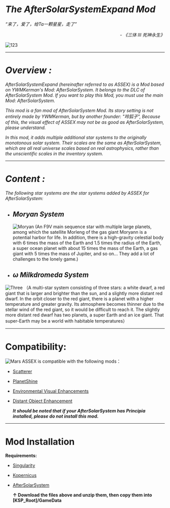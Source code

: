 # _The AfterSolarSystemExpand Mod_


_“来了，爱了，给Ta一颗星星，走了”_
_<p align="right">- 《三体 III 死神永生》 </p>_

![123](https://github.com/YWMKerman/AfterSolarSystemExpand/assets/78585019/b1db9020-80ac-499e-b5ec-783916e4e182)

***

# _***Overview :***_
_AfterSolarSystemExpand (hereinafter referred to as ASSEX) is a Mod based on YWMKerman's Mod: AfterSolarSystem. It belongs to the DLC of AfterSolarSystem Mod. If you want to play this Mod, you must use the main Mod: AfterSolarSystem._

_This mod is a fan mod of AfterSolarSystem Mod. Its story setting is not entirely made by YWMKerman, but by another founder: "玲狐子", Because of this, the visual effect of ASSEX may not be as good as AfterSolarSystem, please understand._

_In this mod, it adds multiple additional star systems to the originally monotonous solar system. Their scales are the same as AfterSolarSystem, which are all real universe scales based on real astrophysics, rather than the unscientific scales in the inventory system._

***

# _***Content :***_
_The following star systems are the star systems added by ASSEX for AfterSolarSystem:_

 - ## ***Moryan System***
   ![Moryan](https://github.com/user-attachments/assets/d3d9076d-6334-4d23-b2d4-222aaaf8a456)
(An F9V main sequence star with multiple large planets, among which the satellite Morleng of the gas giant Moryann is a potential harbor for life. In addition, there is a high-gravity celestial body with 6 times the mass of the Earth and 1.5 times the radius of the Earth, a super ocean planet with about 15 times the mass of the Earth, a gas giant with 5 times the mass of Jupiter, and so on... They add a lot of challenges to the lonely game.)

- ## ***ω Milkdromeda System***
![Three](https://github.com/user-attachments/assets/f6e9df58-5f5f-4ebd-9d20-aa154c576783)
  （A multi-star system consisting of three stars: a white dwarf, a red giant that is larger and brighter than the sun, and a slightly more distant red dwarf. In the orbit closer to the red giant, there is a planet with a higher temperature and greater gravity. Its atmosphere becomes thinner due to the stellar wind of the red giant, so it would be difficult to reach it. The slightly more distant red dwarf has two planets, a super Earth and an ice giant. That super-Earth may be a world with habitable temperatures）

***
# Compatibility:
![Mars](https://github.com/user-attachments/assets/bcb82aa6-28a4-4bd3-b5e7-69a6e772a9ab)
ASSEX is compatible with the following mods：

- [Scatterer](https://spacedock.info/mod/141/Scatterer)
- [PlanetShine](https://github.com/PapaJoesSoup/ksp-planetshine/releases)
- [Environmental Visual Enhancements](https://github.com/LGhassen/EnvironmentalVisualEnhancements/releases)
- [Distant Object Enhancement](https://spacedock.info/mod/2274/Distant%20Object%20Enhancement%20Continued)

  _**It should be noted that if your AfterSolarSystem has Principia installed, please do not install this mod.**_

***

# Mod Installation

**Requirements:**
- [Singularity](https://github.com/LGhassen/Singularity/releases)
- [Kopernicus](https://github.com/Kopernicus/Kopernicus/releases)
- [AfterSolarSystem](https://github.com/YWMKerman/AfterSolarSystem/releases)
  
  **↑ Download the files above and unzip them, then copy them into [KSP_Root]/GameData**

